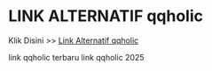 # LINK ALTERNATIF qqholic

Klik Disini >> <a href="https://linksto.pages.dev/">Link Alternatif qqholic </a>

link qqholic terbaru
link qqholic 2025